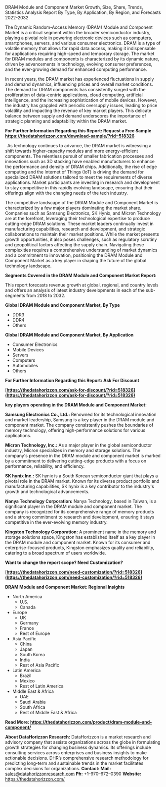 ﻿DRAM Module and Component Market Growth, Size, Share, Trends, Statistics Analysis Report By Type, By Application, By Region, and Forecasts 2022-2032

The Dynamic Random-Access Memory (DRAM) Module and Component Market is a critical segment within the broader semiconductor industry, playing a pivotal role in powering electronic devices such as computers, smartphones, servers, and various consumer electronics. DRAM is a type of volatile memory that allows for rapid data access, making it indispensable for applications requiring high-speed and temporary storage. The market for DRAM modules and components is characterized by its dynamic nature, driven by advancements in technology, evolving consumer preferences, and the ever-growing demand for enhanced computing performance.

In recent years, the DRAM market has experienced fluctuations in supply and demand dynamics, influencing prices and overall market conditions. The demand for DRAM components has consistently surged with the proliferation of data-centric applications, cloud computing, artificial intelligence, and the increasing sophistication of mobile devices. However, the industry has grappled with periodic oversupply issues, leading to price volatility and impacting the revenue of key market players. This delicate balance between supply and demand underscores the importance of strategic planning and adaptability within the DRAM market.

**For Further Information Regarding this Report: Request a Free Sample <https://thedatahorizzon.com/download-sample/?rid=518326>** 

` `As technology continues to advance, the DRAM market is witnessing a shift towards higher-capacity modules and more energy-efficient components. The relentless pursuit of smaller fabrication processes and innovations such as 3D stacking have enabled manufacturers to enhance the performance and density of DRAM chips. Additionally, the rise of edge computing and the Internet of Things (IoT) is driving the demand for specialized DRAM solutions tailored to meet the requirements of diverse applications. Market participants are investing in research and development to stay competitive in this rapidly evolving landscape, ensuring that their offerings align with the changing needs of the tech industry.

The competitive landscape of the DRAM Module and Component Market is characterized by a few major players dominating the market share. Companies such as Samsung Electronics, SK Hynix, and Micron Technology are at the forefront, leveraging their technological expertise to produce cutting-edge DRAM solutions. These market leaders continually invest in manufacturing capabilities, research and development, and strategic collaborations to maintain their market positions. While the market presents growth opportunities, it also poses challenges, such as regulatory scrutiny and geopolitical factors affecting the supply chain. Navigating these complexities requires a comprehensive understanding of market dynamics and a commitment to innovation, positioning the DRAM Module and Component Market as a key player in shaping the future of the global technology landscape.

**Segments Covered in the DRAM Module and Component Market Report:**

This report forecasts revenue growth at global, regional, and country levels and offers an analysis of latest industry developments in each of the sub-segments from 2018 to 2032.

**Global DRAM Module and Component Market, By Type**

- DDR3
- DDR4
- Others

**Global DRAM Module and Component Market, By Application**

- Consumer Electronics
- Mobile Devices
- Servers
- Computers
- Automobiles
- Others

**For Further Information Regarding this Report: Ask For Discount**

[**https://thedatahorizzon.com/ask-for-discount/?rid=518326](https://thedatahorizzon.com/ask-for-discount/?rid=518326)** 

**key players operating in the DRAM Module and Component Market:**

**Samsung Electronics Co., Ltd.:** Renowned for its technological innovation and market leadership, Samsung is a key player in the DRAM module and component market. The company consistently pushes the boundaries of memory technology, offering high-performance solutions for various applications.

**Micron Technology, Inc.:** As a major player in the global semiconductor industry, Micron specializes in memory and storage solutions. The company's presence in the DRAM module and component market is marked by a commitment to delivering cutting-edge products with a focus on performance, reliability, and efficiency.

**SK hynix Inc.:** SK hynix is a South Korean semiconductor giant that plays a pivotal role in the DRAM market. Known for its diverse product portfolio and manufacturing capabilities, SK hynix is a key contributor to the industry's growth and technological advancements.

**Nanya Technology Corporation:** Nanya Technology, based in Taiwan, is a significant player in the DRAM module and component market. The company is recognized for its comprehensive range of memory products and a strong commitment to research and development, ensuring it stays competitive in the ever-evolving memory industry.

**Kingston Technology Corporation:** A prominent name in the memory and storage solutions space, Kingston has established itself as a key player in the DRAM module and component market. Known for its consumer and enterprise-focused products, Kingston emphasizes quality and reliability, catering to a broad spectrum of users worldwide.

**Want to change the report scope? Need Customization?**

[**https://thedatahorizzon.com/need-customization/?rid=518326](https://thedatahorizzon.com/need-customization/?rid=518326)** 

**DRAM Module and Component Market: Regional Insights**

- North America
  - U.S.
  - Canada
- Europe
  - UK
  - Germany
  - France
  - Rest of Europe
- Asia Pacific
  - China
  - Japan
  - South Korea
  - India
  - Rest of Asia Pacific
- Latin America
  - Brazil
  - Mexico
  - Rest of Latin America
- Middle East & Africa
  - UAE
  - Saudi Arabia
  - South Africa
  - Rest of Middle East & Africa

**Read More: <https://thedatahorizzon.com/product/dram-module-and-component/>** 

**About DataHorizzon Research:**DataHorizzon is a market research and advisory company that assists organizations across the globe in formulating growth strategies for changing business dynamics. Its offerings include consulting services across enterprises and business insights to make actionable decisions. DHR’s comprehensive research methodology for predicting long-term and sustainable trends in the market facilitates complex decisions for organizations.**Contact:Mail:** <sales@datahorizzonresearch.com> **Ph:** +1–970–672–0390**Website:** <https://thedatahorizzon.com/> 

